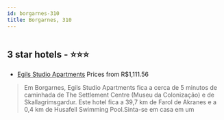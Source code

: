 ```yaml
---
id: borgarnes-310
title: Borgarnes, 310
---
```


<center><img src="https://i.travelapi.com/hotels/31000000/31000000/30998800/30998789/ff3e1894_z.jpg" alt="" /></center>


##  3 star hotels - ⭐️⭐️⭐️

-    [Egils Studio Apartments](https://www.hurb.com/br/aud/https://www.hurb.com/br/hotels/borgarnes/egils-studio-apartments-HT-G8EX?cmp=18055) Prices from R$1,111.56
   > Em Borgarnes, Egils Studio Apartments fica a cerca de 5 minutos de caminhada de The Settlement Centre (Museu da Colonização) e de Skallagrimsgardur.  Este hotel fica a 39,7 km de Farol de Akranes e a 0,4 km de Husafell Swimming Pool.Sinta-se em casa em um
